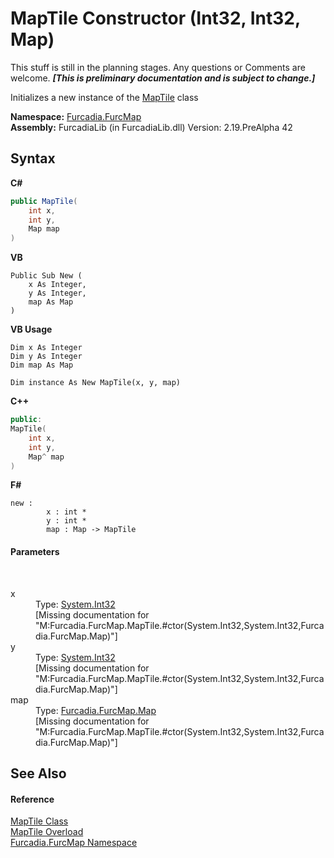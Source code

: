 # MapTile Constructor (Int32, Int32, Map)
This stuff is still in the planning stages. Any questions or Comments are welcome. _**\[This is preliminary documentation and is subject to change.\]**_

Initializes a new instance of the <a href="T_Furcadia_FurcMap_MapTile">MapTile</a> class

**Namespace:**&nbsp;<a href="N_Furcadia_FurcMap">Furcadia.FurcMap</a><br />**Assembly:**&nbsp;FurcadiaLib (in FurcadiaLib.dll) Version: 2.19.PreAlpha 42

## Syntax

**C#**<br />
``` C#
public MapTile(
	int x,
	int y,
	Map map
)
```

**VB**<br />
``` VB
Public Sub New ( 
	x As Integer,
	y As Integer,
	map As Map
)
```

**VB Usage**<br />
``` VB Usage
Dim x As Integer
Dim y As Integer
Dim map As Map

Dim instance As New MapTile(x, y, map)
```

**C++**<br />
``` C++
public:
MapTile(
	int x, 
	int y, 
	Map^ map
)
```

**F#**<br />
``` F#
new : 
        x : int * 
        y : int * 
        map : Map -> MapTile
```


#### Parameters
&nbsp;<dl><dt>x</dt><dd>Type: <a href="http://msdn2.microsoft.com/en-us/library/td2s409d" target="_blank">System.Int32</a><br />\[Missing <param name="x"/> documentation for "M:Furcadia.FurcMap.MapTile.#ctor(System.Int32,System.Int32,Furcadia.FurcMap.Map)"\]</dd><dt>y</dt><dd>Type: <a href="http://msdn2.microsoft.com/en-us/library/td2s409d" target="_blank">System.Int32</a><br />\[Missing <param name="y"/> documentation for "M:Furcadia.FurcMap.MapTile.#ctor(System.Int32,System.Int32,Furcadia.FurcMap.Map)"\]</dd><dt>map</dt><dd>Type: <a href="T_Furcadia_FurcMap_Map">Furcadia.FurcMap.Map</a><br />\[Missing <param name="map"/> documentation for "M:Furcadia.FurcMap.MapTile.#ctor(System.Int32,System.Int32,Furcadia.FurcMap.Map)"\]</dd></dl>

## See Also


#### Reference
<a href="T_Furcadia_FurcMap_MapTile">MapTile Class</a><br /><a href="Overload_Furcadia_FurcMap_MapTile__ctor">MapTile Overload</a><br /><a href="N_Furcadia_FurcMap">Furcadia.FurcMap Namespace</a><br />